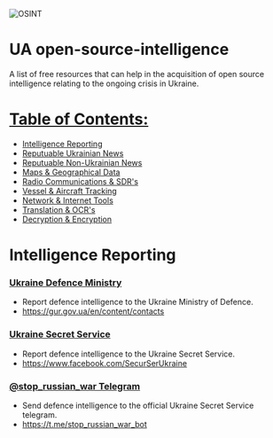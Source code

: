 ![OSINT](https://raw.githubusercontent.com/jaybitdesign/open-source-intelligence/main/osint.png)

# UA open-source-intelligence
A list of free resources that can help in the acquisition of open source intelligence relating to the ongoing crisis in Ukraine.

# [Table of Contents:](/README.md)
* [Intelligence Reporting](/README.md)
* [Reputuable Ukrainian News](/reputable-ukrainian-news.md)
* [Reputuable Non-Ukrainian News](/reputable-non-ukrainian-news.md)
* [Maps & Geographical Data](/maps-geographical-data.md)
* [Radio Communications & SDR's](/radio-communications.md)
* [Vessel & Aircraft Tracking](/vessel-aircraft-tracking.md)
* [Network & Internet Tools](/network-internet.md)
* [Translation & OCR's](/translation-ocr.md)
* [Decryption & Encryption](/encryption-decryption.md)

# Intelligence Reporting

### [Ukraine Defence Ministry](https://gur.gov.ua/en/content/contacts.html)
* Report defence intelligence to the Ukraine Ministry of Defence.
* https://gur.gov.ua/en/content/contacts

### [Ukraine Secret Service](https://www.facebook.com/SecurSerUkraine)
* Report defence intelligence to the Ukraine Secret Service.
* https://www.facebook.com/SecurSerUkraine

### [@stop_russian_war Telegram](https://t.me/stop_russian_war_bot)
* Send defence intelligence to the official Ukraine Secret Service telegram.
* https://t.me/stop_russian_war_bot
